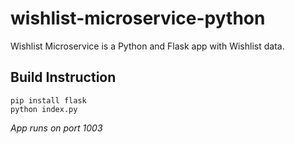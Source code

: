 # wishlist-microservice-python
Wishlist Microservice is a Python and Flask app with Wishlist data.


## Build Instruction
```
pip install flask
python index.py

```
*App runs on port 1003*
##

